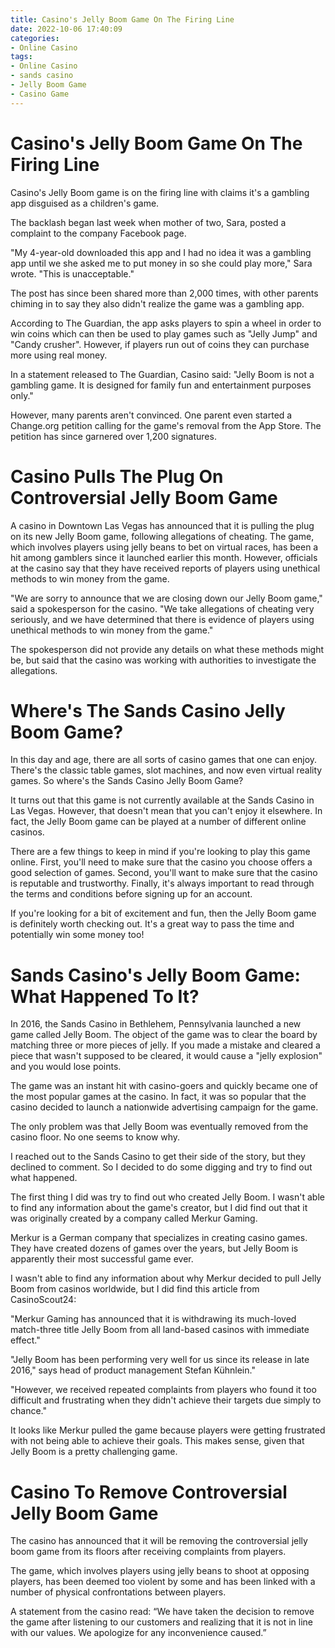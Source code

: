 ```yaml
---
title: Casino's Jelly Boom Game On The Firing Line 
date: 2022-10-06 17:40:09
categories:
- Online Casino
tags:
- Online Casino
- sands casino
- Jelly Boom Game
- Casino Game
---
```



#  Casino's Jelly Boom Game On The Firing Line 

Casino's Jelly Boom game is on the firing line with claims it's a gambling app disguised as a children's game.

The backlash began last week when mother of two, Sara, posted a complaint to the company Facebook page.

"My 4-year-old downloaded this app and I had no idea it was a gambling app until we she asked me to put money in so she could play more," Sara wrote. "This is unacceptable."

The post has since been shared more than 2,000 times, with other parents chiming in to say they also didn't realize the game was a gambling app.

According to The Guardian, the app asks players to spin a wheel in order to win coins which can then be used to play games such as "Jelly Jump" and "Candy crusher". However, if players run out of coins they can purchase more using real money.

In a statement released to The Guardian, Casino said: "Jelly Boom is not a gambling game. It is designed for family fun and entertainment purposes only."

However, many parents aren't convinced. One parent even started a Change.org petition calling for the game's removal from the App Store. The petition has since garnered over 1,200 signatures.

#  Casino Pulls The Plug On Controversial Jelly Boom Game 

A casino in Downtown Las Vegas has announced that it is pulling the plug on its new Jelly Boom game, following allegations of cheating. The game, which involves players using jelly beans to bet on virtual races, has been a hit among gamblers since it launched earlier this month. However, officials at the casino say that they have received reports of players using unethical methods to win money from the game.

"We are sorry to announce that we are closing down our Jelly Boom game," said a spokesperson for the casino. "We take allegations of cheating very seriously, and we have determined that there is evidence of players using unethical methods to win money from the game."

The spokesperson did not provide any details on what these methods might be, but said that the casino was working with authorities to investigate the allegations.

#  Where's The Sands Casino Jelly Boom Game? 

In this day and age, there are all sorts of casino games that one can enjoy. There's the classic table games, slot machines, and now even virtual reality games. So where's the Sands Casino Jelly Boom Game?

It turns out that this game is not currently available at the Sands Casino in Las Vegas. However, that doesn't mean that you can't enjoy it elsewhere. In fact, the Jelly Boom game can be played at a number of different online casinos.

There are a few things to keep in mind if you're looking to play this game online. First, you'll need to make sure that the casino you choose offers a good selection of games. Second, you'll want to make sure that the casino is reputable and trustworthy. Finally, it's always important to read through the terms and conditions before signing up for an account.

If you're looking for a bit of excitement and fun, then the Jelly Boom game is definitely worth checking out. It's a great way to pass the time and potentially win some money too!

#  Sands Casino's Jelly Boom Game: What Happened To It? 

In 2016, the Sands Casino in Bethlehem, Pennsylvania launched a new game called Jelly Boom. The object of the game was to clear the board by matching three or more pieces of jelly. If you made a mistake and cleared a piece that wasn't supposed to be cleared, it would cause a "jelly explosion" and you would lose points.

The game was an instant hit with casino-goers and quickly became one of the most popular games at the casino. In fact, it was so popular that the casino decided to launch a nationwide advertising campaign for the game.

The only problem was that Jelly Boom was eventually removed from the casino floor. No one seems to know why.

I reached out to the Sands Casino to get their side of the story, but they declined to comment. So I decided to do some digging and try to find out what happened.

The first thing I did was try to find out who created Jelly Boom. I wasn't able to find any information about the game's creator, but I did find out that it was originally created by a company called Merkur Gaming.

Merkur is a German company that specializes in creating casino games. They have created dozens of games over the years, but Jelly Boom is apparently their most successful game ever.

I wasn't able to find any information about why Merkur decided to pull Jelly Boom from casinos worldwide, but I did find this article from CasinoScout24: 


"Merkur Gaming has announced that it is withdrawing its much-loved match-three title Jelly Boom from all land-based casinos with immediate effect."

"Jelly Boom has been performing very well for us since its release in late 2016," says head of product management Stefan Kühnlein."

"However, we received repeated complaints from players who found it too difficult and frustrating when they didn't achieve their targets due simply to chance."

It looks like Merkur pulled the game because players were getting frustrated with not being able to achieve their goals. This makes sense, given that Jelly Boom is a pretty challenging game.

#  Casino To Remove Controversial Jelly Boom Game

The casino has announced that it will be removing the controversial jelly boom game from its floors after receiving complaints from players.

The game, which involves players using jelly beans to shoot at opposing players, has been deemed too violent by some and has been linked with a number of physical confrontations between players.

A statement from the casino read: “We have taken the decision to remove the game after listening to our customers and realizing that it is not in line with our values. We apologize for any inconvenience caused.”